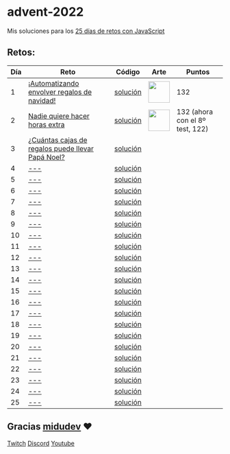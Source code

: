 # advent-2022

Mis soluciones para los [25 días de retos con JavaScript](https://adventjs.dev/)

## Retos:

| Día | Reto                                                                               | Código                       | Arte       | Puntos    |
| --- | ---------------------------------------------------------------------------------- | ---------------------------- | ---------- | ----------|
| 1   | [¡Automatizando envolver regalos de navidad!](https://adventjs.dev/es/challenges/2022/1)                  | [solución](./day_1/day_1.js) | <img src="https://user-images.githubusercontent.com/37515166/204556732-51f4f61b-1372-4ee5-b0c3-4e629f94a770.png" width="50" height="50" /> | 132       |
| 2   | [Nadie quiere hacer horas extra](https://adventjs.dev/challenges/02)         | [solución](./day_2/day_2.js) | <img src="https://user-images.githubusercontent.com/37515166/204558432-bc26b385-7d28-4bf7-8db6-82a9025b43fd.png" width="50" height="50" /> |132 (ahora con el 8º test, 122)           |
| 3   | [¿Cuántas cajas de regalos puede llevar Papá Noel?](https://adventjs.dev/challenges/03)        | [solución](./day_3/day_3.js) |           |
| 4   | [---](https://adventjs.dev/challenges/04)        | [solución](./day_4/day_4.js) |           |
| 5   | [---](https://adventjs.dev/challenges/05)           | [solución](./day_5/day_5.js) |
| 6   | [---](https://adventjs.dev/challenges/06)               | [solución](./day_6/day_6.js) |
| 7   | [---](https://adventjs.dev/challenges/07)                    | [solución](./day_7/day_7.js) |
| 8   | [---](https://adventjs.dev/challenges/08)               | [solución](./day_8/day_8.js) |
| 9   | [---](https://adventjs.dev/challenges/09)              | [solución](./day_9/day_9.js) |
| 10  | [---](https://adventjs.dev/challenges/10)                         | [solución](./day_10/day_10.js) |
| 11  | [---](https://adventjs.dev/challenges/11) | [solución](./day_11/day_11.js) |
| 12  | [---](https://adventjs.dev/challenges/12)      | [solución](./day_12/day_12.js) |
| 13  | [---](https://adventjs.dev/challenges/13)              | [solución](./day_13/day_13.js) |
| 14  | [---](https://adventjs.dev/challenges/14)                    | [solución](./day_14/day_14.js) |
| 15  | [---](https://adventjs.dev/challenges/15)                            | [solución](./day_15/day_15.js) |
| 16  | [---](https://adventjs.dev/challenges/16)                   | [solución](./day_16/day_16.js) |
| 17  | [---](https://adventjs.dev/challenges/17)   | [solución](./day_17/day_17.js) |
| 18  | [---](https://adventjs.dev/challenges/18)          | [solución](./day_18/day_18.js) |
| 19  | [---](https://adventjs.dev/challenges/19)          | [solución](./day_19/day_19.js) |
| 20  | [---](https://adventjs.dev/challenges/20)               | [solución](./day_20/day_20.js) |
| 21  | [---](https://adventjs.dev/challenges/21)                      | [solución](./day_21/day_21.js) |
| 22  | [---](https://adventjs.dev/challenges/22)          | [solución](./day_22/day_22.js) |
| 23  | [---](https://adventjs.dev/challenges/23)                    | [solución](./day_23/day_23.js) |
| 24  | [---](https://adventjs.dev/challenges/24)                | [solución](./day_24/day_24.js) |
| 25  | [---](https://adventjs.dev/challenges/25)     | [solución](./day_25/day_25.js) |


## Gracias [midudev](https://twitter.com/midudev) :heart:

[Twitch](https://twitch.tv/midudev) [Discord](https://discord.gg/midudev) [Youtube](https://youtube.com/midudev)
